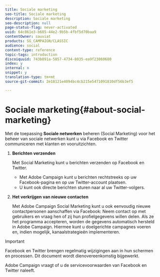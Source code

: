 ```yaml
---
title: Sociale marketing
seo-title: Sociale marketing
description: Sociale marketing
seo-description: null
page-status-flag: never-activated
uuid: 64c861e3-b685-44e2-9b5b-4fbf5d70baa9
contentOwner: sauviat
products: SG_CAMPAIGN/CLASSIC
audience: social
content-type: reference
topic-tags: introduction
discoiquuid: 743b891a-5857-4734-8035-ea9f23860680
index: y
internal: n
snippet: y
translation-type: tm+mt
source-git-commit: 2e18121e4094bc4cb215e5471091810df56b3ef5

---
```



# Sociale marketing{#about-social-marketing}

Met de toepassing **Sociale netwerken** beheren (Social Marketing) voor het beheer van sociale netwerken kunt u via Facebook en Twitter communiceren met klanten en vooruitzichten.

1. **Berichten verzenden**

   Met Social Marketing kunt u berichten verzenden op Facebook en Twitter.

   * Met Adobe Campaign kunt u berichten rechtstreeks op uw Facebook-pagina en op uw Twitter-account plaatsen.
   * U kunt ook directe berichten sturen naar al uw Twitter-volgers.

1. **Het verkrijgen van nieuwe contacten**

   Met Adobe Campaign Social Marketing kunt u ook eenvoudig nieuwe contactpersonen aanschaffen via Facebook: Neem contact op met gebruikers en vraag hen of zij hun profielgegevens willen delen. Als ze het programma accepteren, worden de gegevens automatisch hersteld in Adobe Campaign. Hiermee kunt u doelgerichte campagnes voeren en, indien mogelijk, kanaalstrategieën implementeren.

>[!IMPORTANT]
>
>Facebook en Twitter brengen regelmatig wijzigingen aan in hun schermen en processen. Dit document wordt dienovereenkomstig bijgewerkt.
>
>Adobe Campaign vraagt of u de servicevoorwaarden van Facebook en Twitter naleeft.
